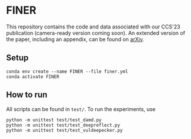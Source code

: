 # FINER
This repository contains the code and data associated with our CCS'23 publication (camera-ready version coming soon). An extended version of the paper, including an appendix, can be found on [arXiv](https://arxiv.org/pdf/2308.05362.pdf).

<!--
 If you find this research helpful for your publications, please kindly cite: 
```
@inproceedings{he2018finer,
  title={FINER: Enhancing State-of-the-art Classifiers with Feature Attribution to Facilitate Security Analysis},
  author={He, Yiling and Lou, Jian and Qin, Zhan and Ren, Kui},
  booktitle={Proceedings of the 2023 ACM SIGSAC Conference on Computer and Communications Security},
  pages={},
  year={2023}
}
```
-->

## Setup

```shell
conda env create --name FINER --file finer.yml
conda activate FINER
```

## How to run

All scripts can be found in `test/`. To run the experiments, use 

```shell
python -m unittest test/test_damd.py
python -m unittest test/test_deepreflect.py
python -m unittest test/test_vuldeepecker.py
```
